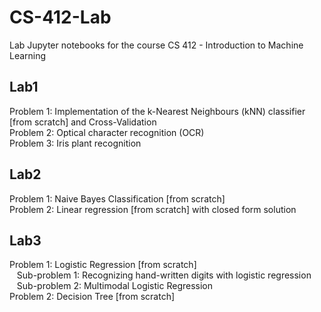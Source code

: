 # CS-412-Lab 
Lab Jupyter notebooks for the course CS 412 - Introduction to Machine Learning

## Lab1
Problem 1: Implementation of the k-Nearest Neighbours (kNN) classifier [from scratch] and Cross-Validation </br>
Problem 2: Optical character recognition (OCR)</br>
Problem 3: Iris plant recognition
## Lab2
Problem 1: Naive Bayes Classification [from scratch]</br>
Problem 2: Linear regression [from scratch] with closed form solution
## Lab3
Problem 1: Logistic Regression [from scratch]</br>  
Sub-problem 1: Recognizing hand-written digits with logistic regression </br>  
Sub-problem 2: Multimodal Logistic Regression</br>
Problem 2: Decision Tree [from scratch]
